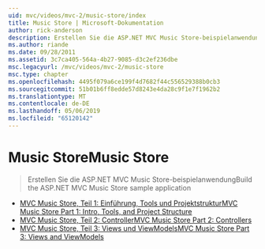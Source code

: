 ```yaml
---
uid: mvc/videos/mvc-2/music-store/index
title: Music Store | Microsoft-Dokumentation
author: rick-anderson
description: Erstellen Sie die ASP.NET MVC Music Store-beispielanwendung
ms.author: riande
ms.date: 09/28/2011
ms.assetid: 3c7ca405-564a-4b27-9085-d3c2ef236dbe
msc.legacyurl: /mvc/videos/mvc-2/music-store
msc.type: chapter
ms.openlocfilehash: 4495f079a6ce199f4d7682f44c556529388b0cb3
ms.sourcegitcommit: 51b01b6ff8edde57d8243e4da28c9f1e7f1962b2
ms.translationtype: MT
ms.contentlocale: de-DE
ms.lasthandoff: 05/06/2019
ms.locfileid: "65120142"
---
```

# <a name="music-store"></a><span data-ttu-id="e6bcc-103">Music Store</span><span class="sxs-lookup"><span data-stu-id="e6bcc-103">Music Store</span></span>

> <span data-ttu-id="e6bcc-104">Erstellen Sie die ASP.NET MVC Music Store-beispielanwendung</span><span class="sxs-lookup"><span data-stu-id="e6bcc-104">Build the ASP.NET MVC Music Store sample application</span></span>

- [<span data-ttu-id="e6bcc-105">MVC Music Store, Teil 1: Einführung, Tools und Projektstruktur</span><span class="sxs-lookup"><span data-stu-id="e6bcc-105">MVC Music Store Part 1: Intro, Tools, and Project Structure</span></span>](mvc-music-store-part-1-intro-tools-and-project-structure.md)
- [<span data-ttu-id="e6bcc-106">MVC Music Store, Teil 2: Controller</span><span class="sxs-lookup"><span data-stu-id="e6bcc-106">MVC Music Store Part 2: Controllers</span></span>](mvc-music-store-part-2-controllers.md)
- [<span data-ttu-id="e6bcc-107">MVC Music Store, Teil 3: Views und ViewModels</span><span class="sxs-lookup"><span data-stu-id="e6bcc-107">MVC Music Store Part 3: Views and ViewModels</span></span>](mvc-music-store-part-3-views-and-viewmodels.md)
